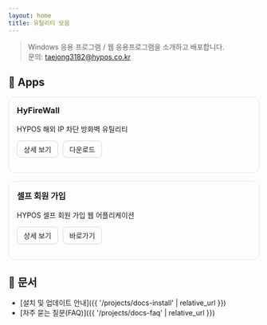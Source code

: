 ```yaml
---
layout: home
title: 유틸리티 모음
---
```


> Windows 응용 프로그램 / 웹 응용프로그램을 소개하고 배포합니다.  
> 문의: taejong3182@hypos.co.kr

## 🔧 Apps

<div class="app-cards">

<div class="app-card">
  <h3>HyFireWall</h3>
  <p>HYPOS 해외 IP 차단 방화벽 유틸리티</p>
  <p>
    <a class="btn" href="{{ '/projects/HyFireWall' | relative_url }}">상세 보기</a>
    <a class="btn" href="http://www.newhypos.co.kr/hyFireWall/publish.htm" target="_blank">다운로드</a>
  </p>
</div>

<div class="app-card">
  <h3>셀프 회원 가입</h3>
  <p>HYPOS 셀프 회원 가입 웹 어플리케이션</p>
  <p>
    <a class="btn" href="{{ '/projects/byrRegister' | relative_url }}">상세 보기</a>
    <a class="btn" href="https://byrregister.newhypos.co.kr/" target="_blank">바로가기</a>
  </p>
</div>

</div>

<style>
.app-cards { display:grid; gap:1rem; grid-template-columns: repeat(auto-fit, minmax(260px, 1fr)); }
.app-card { border:1px solid #e5e7eb; border-radius:12px; padding:1rem; }
.app-card h3 { margin-top:0; }
.btn { display:inline-block; padding:.4rem .8rem; margin-right:.3rem; border:1px solid #d1d5db; border-radius:8px; text-decoration:none; }
</style>

## 📄 문서

- [설치 및 업데이트 안내]({{ '/projects/docs-install' | relative_url }})
- [자주 묻는 질문(FAQ)]({{ '/projects/docs-faq' | relative_url }})
